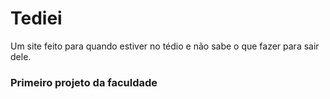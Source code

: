 # Tediei
Um site feito para quando estiver no tédio e não sabe o que fazer para sair dele.

### Primeiro projeto da faculdade
